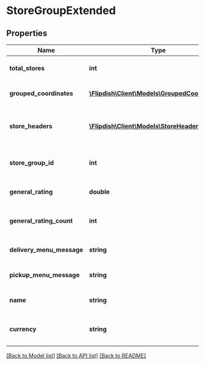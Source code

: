 # StoreGroupExtended

## Properties
Name | Type | Description | Notes
------------ | ------------- | ------------- | -------------
**total_stores** | **int** | Total Amount of Stores | [optional] 
**grouped_coordinates** | [**\Flipdish\\Client\Models\GroupedCoordinates[]**](GroupedCoordinates.md) | Grouped store coordinates | [optional] 
**store_headers** | [**\Flipdish\\Client\Models\StoreHeader[]**](StoreHeader.md) | Store Headers associated with Store Group | [optional] 
**store_group_id** | **int** | Unique Store Group Identifier | [optional] 
**general_rating** | **double** | Store Group rating | [optional] 
**general_rating_count** | **int** | Store Group rating count | [optional] 
**delivery_menu_message** | **string** | Delivery menu message | [optional] 
**pickup_menu_message** | **string** | Pickup menu message | [optional] 
**name** | **string** | Store Group Name | [optional] 
**currency** | **string** | Currency used by the stores in this group | [optional] 

[[Back to Model list]](../README.md#documentation-for-models) [[Back to API list]](../README.md#documentation-for-api-endpoints) [[Back to README]](../README.md)


